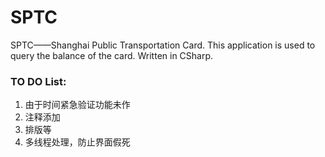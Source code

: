 SPTC
====

SPTC——Shanghai Public Transportation Card. This application is used to query the balance of the card. Written in CSharp.

### TO DO List:
1. 由于时间紧急验证功能未作
2. 注释添加
3. 排版等
4. 多线程处理，防止界面假死
